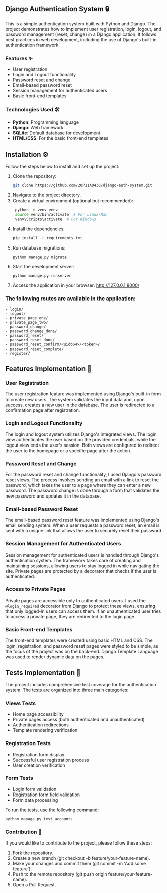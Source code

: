 ## Django Authentication System 🔒

This is a simple authentication system built with Python and Django. The project demonstrates how to implement user registration, login, logout, and password management (reset, change) in a Django application. It follows best practices in web development, including the use of Django's built-in authentication framework.

### Features ✨

- User registration
- Login and Logout functionality
- Password reset and change
- Email-based password reset
- Session management for authenticated users
- Basic front-end templates

### Technologies Used 🛠️

- **Python**: Programming language
- **Django**: Web framework
- **SQLite**: Default database for development
- **HTML/CSS**: For the basic front-end templates

## Installation ⚙️

Follow the steps below to install and set up the project:

1. Clone the repository:
   ```bash
   git clone https://github.com/20P11A0436/django-auth-system.git
2. Navigate to the project directory.
3. Create a virtual environment (optional but recommended):
   ```bash
    python -m venv venv
    source venv/bin/activate  # For Linux/Mac
    venv\Scripts\activate  # For Windows
4. Install the dependencies:
    ```bash
    pip install -r requirements.txt
5. Run database migrations:
    ```bash
    python manage.py migrate
6. Start the development server:
    ```bash
    python manage.py runserver
7. Access the application in your browser: http://127.0.0.1:8000/

### The following routes are available in the application:

    - login/
    - logout/
    - private_page_one/
    - private_page_two/
    - password_change/
    - password_change_done/
    - password_reset/
    - password_reset_done/
    - password_reset_confirm/<uidb64>/<token>/
    - password_reset_complete/
    - register/

## Features Implementation 📝

### User Registration
The user registration feature was implemented using Django's built-in form to create new users. The system validates the input data and, upon success, creates a new user in the database. The user is redirected to a confirmation page after registration.

### Login and Logout Functionality
The login and logout system utilizes Django's integrated views. The login view authenticates the user based on the provided credentials, while the logout view ends the user's session. Both views are configured to redirect the user to the homepage or a specific page after the action.

### Password Reset and Change
For the password reset and change functionality, I used Django's password reset views. The process involves sending an email with a link to reset the password, which takes the user to a page where they can enter a new password. The password change is done through a form that validates the new password and updates it in the database.

### Email-based Password Reset
The email-based password reset feature was implemented using Django's email sending system. When a user requests a password reset, an email is sent with a unique link that allows the user to securely reset their password.

### Session Management for Authenticated Users
Session management for authenticated users is handled through Django's authentication system. The framework takes care of creating and maintaining sessions, allowing users to stay logged in while navigating the site. Private pages are protected by a decorator that checks if the user is authenticated.

### Access to Private Pages
Private pages are accessible only to authenticated users. I used the `@login_required` decorator from Django to protect these views, ensuring that only logged-in users can access them. If an unauthenticated user tries to access a private page, they are redirected to the login page.

### Basic Front-end Templates
The front-end templates were created using basic HTML and CSS. The login, registration, and password reset pages were styled to be simple, as the focus of the project was on the back-end. Django Template Language was used to render dynamic data on the pages.

## Tests Implementation 🧪

The project includes comprehensive test coverage for the authentication system. The tests are organized into three main categories:

### Views Tests
- Home page accessibility
- Private pages access (both authenticated and unauthenticated)
- Authentication redirections
- Template rendering verification

### Registration Tests
- Registration form display
- Successful user registration process
- User creation verification

### Form Tests
- Login form validation
- Registration form field validation
- Form data processing

To run the tests, use the following command:
```bash
python manage.py test accounts
```

### Contribution 🤝

If you would like to contribute to the project, please follow these steps:

1. Fork the repository.
2. Create a new branch (git checkout -b feature/your-feature-name).
3. Make your changes and commit them (git commit -m 'Add some feature').
4. Push to the remote repository (git push origin feature/your-feature-name).
5. Open a Pull Request.
